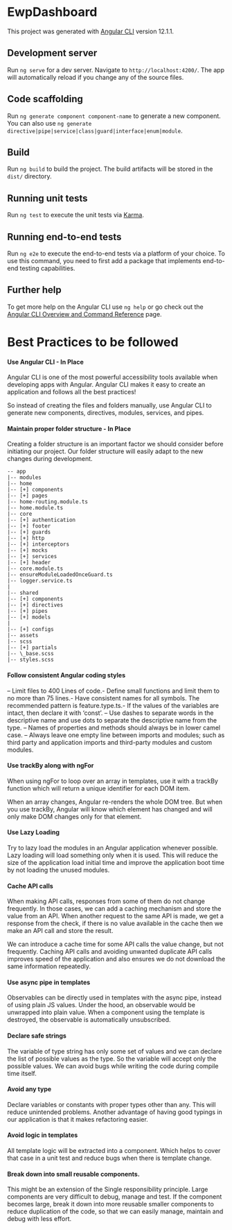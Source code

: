 # EwpDashboard

This project was generated with [Angular CLI](https://github.com/angular/angular-cli) version 12.1.1.

## Development server

Run `ng serve` for a dev server. Navigate to `http://localhost:4200/`. The app will automatically reload if you change any of the source files.

## Code scaffolding

Run `ng generate component component-name` to generate a new component. You can also use `ng generate directive|pipe|service|class|guard|interface|enum|module`.

## Build

Run `ng build` to build the project. The build artifacts will be stored in the `dist/` directory.

## Running unit tests

Run `ng test` to execute the unit tests via [Karma](https://karma-runner.github.io).

## Running end-to-end tests

Run `ng e2e` to execute the end-to-end tests via a platform of your choice. To use this command, you need to first add a package that implements end-to-end testing capabilities.

## Further help

To get more help on the Angular CLI use `ng help` or go check out the [Angular CLI Overview and Command Reference](https://angular.io/cli) page.

# Best Practices to be followed

#### Use Angular CLI - In Place

Angular CLI is one of the most powerful accessibility tools available when developing apps with Angular. Angular CLI makes it easy to create an application and follows all the best practices!

So instead of creating the files and folders manually, use Angular CLI to generate new components, directives, modules, services, and pipes.

#### Maintain proper folder structure - In Place

Creating a folder structure is an important factor we should consider before initiating our project. Our folder structure will easily adapt to the new changes during development.

```
-- app
|-- modules
|-- home
|-- [+] components
|-- [+] pages
|-- home-routing.module.ts
|-- home.module.ts
|-- core
|-- [+] authentication
|-- [+] footer
|-- [+] guards
|-- [+] http
|-- [+] interceptors
|-- [+] mocks
|-- [+] services
|-- [+] header
|-- core.module.ts
|-- ensureModuleLoadedOnceGuard.ts
|-- logger.service.ts
|
|-- shared
|-- [+] components
|-- [+] directives
|-- [+] pipes
|-- [+] models
|
|-- [+] configs
|-- assets
|-- scss
|-- [+] partials
|-- \_base.scss
|-- styles.scss
```

#### Follow consistent Angular coding styles

– Limit files to 400 Lines of code.- Define small functions and limit them to no more than 75 lines.- Have consistent names for all symbols. The recommended pattern is feature.type.ts.- If the values of the variables are intact, then declare it with ‘const’.
– Use dashes to separate words in the descriptive name and use dots to separate the descriptive name from the type.
– Names of properties and methods should always be in lower camel case.
– Always leave one empty line between imports and modules; such as third party and application imports and third-party modules and custom modules.

#### Use trackBy along with ngFor

When using ngFor to loop over an array in templates, use it with a trackBy function which will return a unique identifier for each DOM item.

When an array changes, Angular re-renders the whole DOM tree. But when you use trackBy, Angular will know which element has changed and will only make DOM changes only for that element.

#### Use Lazy Loading

Try to lazy load the modules in an Angular application whenever possible. Lazy loading will load something only when it is used. This will reduce the size of the application load initial time and improve the application boot time by not loading the unused modules.

#### Cache API calls

When making API calls, responses from some of them do not change frequently. In those cases, we can add a caching mechanism and store the value from an API. When another request to the same API is made, we get a response from the check, if there is no value available in the cache then we make an API call and store the result.

We can introduce a cache time for some API calls the value change, but not frequently. Caching API calls and avoiding unwanted duplicate API calls improves speed of the application and also ensures we do not download the same information repeatedly.

#### Use async pipe in templates

Observables can be directly used in templates with the async pipe, instead of using plain JS values. Under the hood, an observable would be unwrapped into plain value. When a component using the template is destroyed, the observable is automatically unsubscribed.

#### Declare safe strings

The variable of type string has only some set of values and we can declare the list of possible values as the type. So the variable will accept only the possible values. We can avoid bugs while writing the code during compile time itself.

#### Avoid any type

Declare variables or constants with proper types other than any. This will reduce unintended problems. Another advantage of having good typings in our application is that it makes refactoring easier.

#### Avoid logic in templates

All template logic will be extracted into a component. Which helps to cover that case in a unit test and reduce bugs when there is template change.

#### Break down into small reusable components.

This might be an extension of the Single responsibility principle. Large components are very difficult to debug, manage and test. If the component becomes large, break it down into more reusable smaller components to reduce duplication of the code, so that we can easily manage, maintain and debug with less effort.
